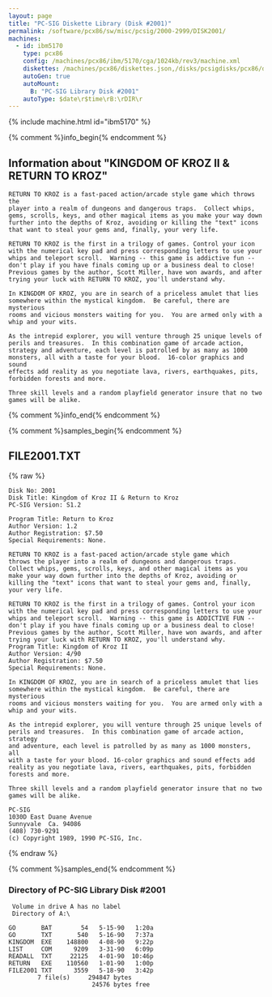 ```yaml
---
layout: page
title: "PC-SIG Diskette Library (Disk #2001)"
permalink: /software/pcx86/sw/misc/pcsig/2000-2999/DISK2001/
machines:
  - id: ibm5170
    type: pcx86
    config: /machines/pcx86/ibm/5170/cga/1024kb/rev3/machine.xml
    diskettes: /machines/pcx86/diskettes.json,/disks/pcsigdisks/pcx86/diskettes.json
    autoGen: true
    autoMount:
      B: "PC-SIG Library Disk #2001"
    autoType: $date\r$time\rB:\rDIR\r
---
```


{% include machine.html id="ibm5170" %}

{% comment %}info_begin{% endcomment %}

## Information about "KINGDOM OF KROZ II & RETURN TO KROZ"

    RETURN TO KROZ is a fast-paced action/arcade style game which throws the
    player into a realm of dungeons and dangerous traps.  Collect whips,
    gems, scrolls, keys, and other magical items as you make your way down
    further into the depths of Kroz, avoiding or killing the "text" icons
    that want to steal your gems and, finally, your very life.
    
    RETURN TO KROZ is the first in a trilogy of games. Control your icon
    with the numerical key pad and press corresponding letters to use your
    whips and teleport scroll.  Warning -- this game is addictive fun --
    don't play if you have finals coming up or a business deal to close!
    Previous games by the author, Scott Miller, have won awards, and after
    trying your luck with RETURN TO KROZ, you'll understand why.
    
    In KINGDOM OF KROZ, you are in search of a priceless amulet that lies
    somewhere within the mystical kingdom.  Be careful, there are mysterious
    rooms and vicious monsters waiting for you.  You are armed only with a
    whip and your wits.
    
    As the intrepid explorer, you will venture through 25 unique levels of
    perils and treasures.  In this combination game of arcade action,
    strategy and adventure, each level is patrolled by as many as 1000
    monsters, all with a taste for your blood.  16-color graphics and sound
    effects add reality as you negotiate lava, rivers, earthquakes, pits,
    forbidden forests and more.
    
    Three skill levels and a random playfield generator insure that no two
    games will be alike.
{% comment %}info_end{% endcomment %}

{% comment %}samples_begin{% endcomment %}

## FILE2001.TXT

{% raw %}
```
Disk No: 2001                                                           
Disk Title: Kingdom of Kroz II & Return to Kroz                         
PC-SIG Version: S1.2                                                    
                                                                        
Program Title: Return to Kroz                                           
Author Version: 1.2                                                     
Author Registration: $7.50                                              
Special Requirements: None.                                             
                                                                        
RETURN TO KROZ is a fast-paced action/arcade style game which           
throws the player into a realm of dungeons and dangerous traps.         
Collect whips, gems, scrolls, keys, and other magical items as you      
make your way down further into the depths of Kroz, avoiding or         
killing the "text" icons that want to steal your gems and, finally,     
your very life.                                                         
                                                                        
RETURN TO KROZ is the first in a trilogy of games. Control your icon    
with the numerical key pad and press corresponding letters to use your  
whips and teleport scroll.  Warning -- this game is ADDICTIVE FUN --    
don't play if you have finals coming up or a business deal to close!    
Previous games by the author, Scott Miller, have won awards, and after  
trying your luck with RETURN TO KROZ, you'll understand why.            
Program Title: Kingdom of Kroz II                                       
Author Version: 4/90                                                    
Author Registration: $7.50                                              
Special Requirements: None.                                             
                                                                        
In KINGDOM OF KROZ, you are in search of a priceless amulet that lies   
somewhere within the mystical kingdom.  Be careful, there are mysterious
rooms and vicious monsters waiting for you.  You are armed only with a  
whip and your wits.                                                     
                                                                        
As the intrepid explorer, you will venture through 25 unique levels of  
perils and treasures.  In this combination game of arcade action,       
strategy                                                                
and adventure, each level is patrolled by as many as 1000 monsters, all 
with a taste for your blood. 16-color graphics and sound effects add    
reality as you negotiate lava, rivers, earthquakes, pits, forbidden     
forests and more.                                                       
                                                                        
Three skill levels and a random playfield generator insure that no two  
games will be alike.                                                    
                                                                        
PC-SIG                                                                  
1030D East Duane Avenue                                                 
Sunnyvale  Ca. 94086                                                    
(408) 730-9291                                                          
(c) Copyright 1989, 1990 PC-SIG, Inc.                                         
```
{% endraw %}

{% comment %}samples_end{% endcomment %}

### Directory of PC-SIG Library Disk #2001

     Volume in drive A has no label
     Directory of A:\

    GO       BAT        54   5-15-90   1:20a
    GO       TXT       540   5-16-90   7:37a
    KINGDOM  EXE    148800   4-08-90   9:22p
    LIST     COM      9209   3-31-90   6:09p
    READALL  TXT     22125   4-01-90  10:46p
    RETURN   EXE    110560   1-01-90   1:00p
    FILE2001 TXT      3559   5-18-90   3:42p
            7 file(s)     294847 bytes
                           24576 bytes free
